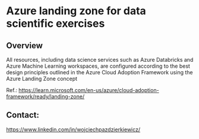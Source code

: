 # Azure landing zone for data scientific exercises

## Overview
All resources, including data science services such as Azure Databricks and Azure Machine Learning workspaces, are configured
according to the best design principles outlined in the Azure Cloud Adoption Framework using the Azure Landing Zone concept

Ref.: https://learn.microsoft.com/en-us/azure/cloud-adoption-framework/ready/landing-zone/
 
## Contact:
https://www.linkedin.com/in/wojciechpazdzierkiewicz/